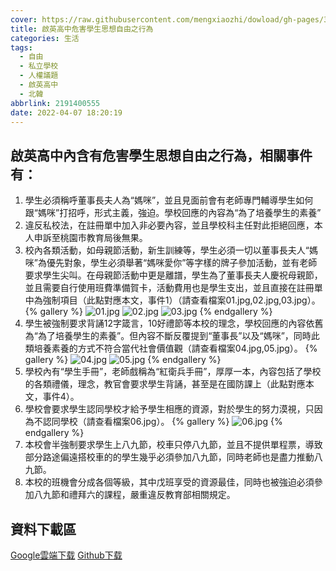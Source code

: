 ```yaml
---
cover: https://raw.githubusercontent.com/mengxiaozhi/dowload/gh-pages/300
title: 啟英高中危害學生思想自由之行為
categories: 生活
tags:
  - 自由
  - 私立學校
  - 人權議題
  - 啟英高中
  - 北韓
abbrlink: 2191400555
date: 2022-04-07 18:20:19
---
```

## 啟英高中內含有危害學生思想自由之行為，相關事件有：
1. 學生必須稱呼董事長夫人為“媽咪”，並且見面前會有老師專門輔導學生如何跟“媽咪”打招呼，形式主義，強迫。學校回應的內容為“為了培養學生的素養”
2. 違反私校法，在註冊單中加入非必要內容，並且學校科主任對此拒絕回應，本人申訴至桃園市教育局後無果。
3. 校內各類活動，如母親節活動，新生訓練等，學生必須一切以董事長夫人“媽咪”為優先對象，學生必須舉著“媽咪愛你”等字樣的牌子參加活動，並有老師要求學生尖叫。在母親節活動中更是離譜，學生為了董事長夫人慶祝母親節，並且需要自行使用班費準備賀卡，活動費用也是學生支出，並且直接在註冊單中為強制項目（此點對應本文，事件1）（請查看檔案01.jpg,02.jpg,03.jpg）。
{% gallery %}
![01.jpg](https://raw.githubusercontent.com/mengxiaozhi/dowload/gh-pages/01.JPG)
![02.jpg](https://raw.githubusercontent.com/mengxiaozhi/dowload/gh-pages/02.JPG)
![03.jpg](https://raw.githubusercontent.com/mengxiaozhi/dowload/gh-pages/03.JPG)
{% endgallery %}
4. 學生被強制要求背誦12字箴言，10好禮節等本校的理念，學校回應的內容依舊為“為了培養學生的素養”。但內容不斷反覆提到“董事長”以及“媽咪”，同時此類培養素養的方式不符合當代社會價值觀（請查看檔案04.jpg,05.jpg）。
{% gallery %}
![04.jpg](https://raw.githubusercontent.com/mengxiaozhi/dowload/gh-pages/04.JPG)
![05.jpg](https://raw.githubusercontent.com/mengxiaozhi/dowload/gh-pages/05.JPG)
{% endgallery %}
5. 學校內有“學生手冊”，老師戲稱為“紅衛兵手冊”，厚厚一本，內容包括了學校的各類禮儀，理念，教官會要求學生背誦，甚至是在國防課上（此點對應本文，事件4）。
6. 學校會要求學生認同學校才給予學生相應的資源，對於學生的努力漠視，只因為不認同學校（請查看檔案06.jpg）。
{% gallery %}
![06.jpg](https://raw.githubusercontent.com/mengxiaozhi/dowload/gh-pages/06.JPG)
{% endgallery %}
7. 本校會半強制要求學生上八九節，校車只停八九節，並且不提供單程票，導致部分路途偏遠搭校車的的學生幾乎必須參加八九節，同時老師也是盡力推動八九節。
8. 本校的班機會分成各個等級，其中戊班享受的資源最佳，同時也被強迫必須參加八九節和禮拜六的課程，嚴重違反教育部相關規定。

## 資料下載區
[Google雲端下载](https://drive.google.com/file/d/1rbsRec6vwhRmdxu3szj8iiY6-TWNjeb-/view?usp=sharing)
[Github下载](https://raw.githubusercontent.com/mengxiaozhi/dowload/gh-pages/%E5%B0%81%E5%AD%98.zip)


